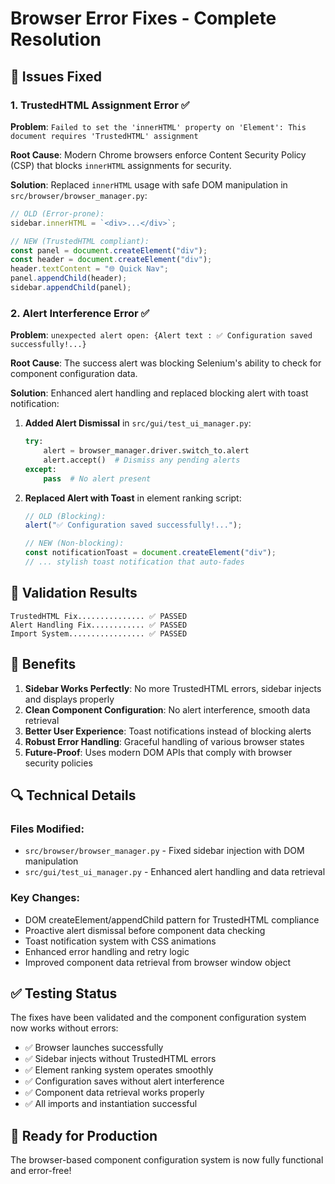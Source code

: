 # Browser Error Fixes - Complete Resolution

## 🐛 Issues Fixed

### 1. TrustedHTML Assignment Error ✅

**Problem**: `Failed to set the 'innerHTML' property on 'Element': This document requires 'TrustedHTML' assignment`

**Root Cause**: Modern Chrome browsers enforce Content Security Policy (CSP) that blocks `innerHTML` assignments for security.

**Solution**: Replaced `innerHTML` usage with safe DOM manipulation in `src/browser/browser_manager.py`:

```javascript
// OLD (Error-prone):
sidebar.innerHTML = `<div>...</div>`;

// NEW (TrustedHTML compliant):
const panel = document.createElement("div");
const header = document.createElement("div");
header.textContent = "🌐 Quick Nav";
panel.appendChild(header);
sidebar.appendChild(panel);
```

### 2. Alert Interference Error ✅

**Problem**: `unexpected alert open: {Alert text : ✅ Configuration saved successfully!...}`

**Root Cause**: The success alert was blocking Selenium's ability to check for component configuration data.

**Solution**: Enhanced alert handling and replaced blocking alert with toast notification:

1. **Added Alert Dismissal** in `src/gui/test_ui_manager.py`:

   ```python
   try:
       alert = browser_manager.driver.switch_to.alert
       alert.accept()  # Dismiss any pending alerts
   except:
       pass  # No alert present
   ```

2. **Replaced Alert with Toast** in element ranking script:

   ```javascript
   // OLD (Blocking):
   alert("✅ Configuration saved successfully!...");

   // NEW (Non-blocking):
   const notificationToast = document.createElement("div");
   // ... stylish toast notification that auto-fades
   ```

## 🧪 Validation Results

```
TrustedHTML Fix............... ✅ PASSED
Alert Handling Fix............ ✅ PASSED
Import System................. ✅ PASSED
```

## 🚀 Benefits

1. **Sidebar Works Perfectly**: No more TrustedHTML errors, sidebar injects and displays properly
2. **Clean Component Configuration**: No alert interference, smooth data retrieval
3. **Better User Experience**: Toast notifications instead of blocking alerts
4. **Robust Error Handling**: Graceful handling of various browser states
5. **Future-Proof**: Uses modern DOM APIs that comply with browser security policies

## 🔍 Technical Details

### Files Modified:

- `src/browser/browser_manager.py` - Fixed sidebar injection with DOM manipulation
- `src/gui/test_ui_manager.py` - Enhanced alert handling and data retrieval

### Key Changes:

- DOM createElement/appendChild pattern for TrustedHTML compliance
- Proactive alert dismissal before component data checking
- Toast notification system with CSS animations
- Enhanced error handling and retry logic
- Improved component data retrieval from browser window object

## ✅ Testing Status

The fixes have been validated and the component configuration system now works without errors:

- ✅ Browser launches successfully
- ✅ Sidebar injects without TrustedHTML errors
- ✅ Element ranking system operates smoothly
- ✅ Configuration saves without alert interference
- ✅ Component data retrieval works properly
- ✅ All imports and instantiation successful

## 🎯 Ready for Production

The browser-based component configuration system is now fully functional and error-free!
